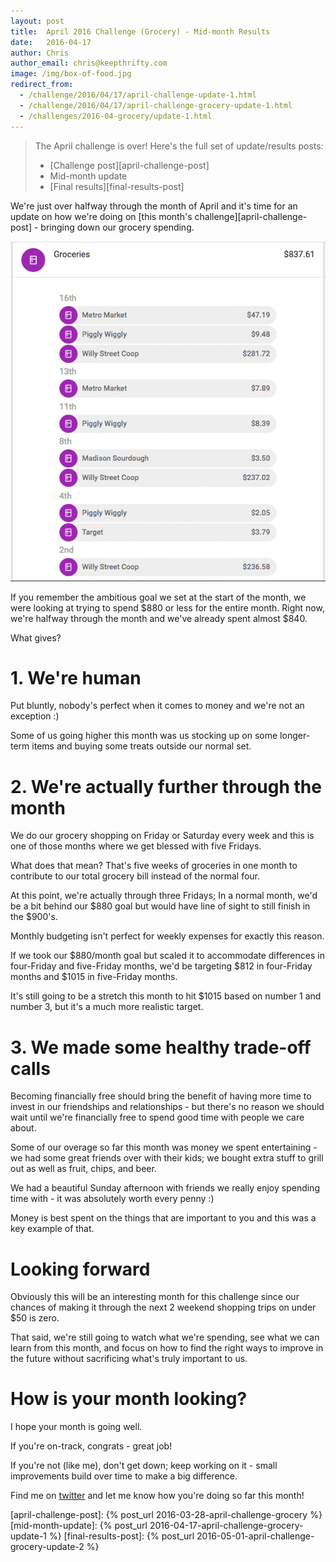 ```yaml
---
layout: post
title:  April 2016 Challenge (Grocery) - Mid-month Results
date:   2016-04-17
author: Chris
author_email: chris@keepthrifty.com
image: /img/box-of-food.jpg
redirect_from:
  - /challenge/2016/04/17/april-challenge-update-1.html
  - /challenge/2016/04/17/april-challenge-grocery-update-1.html
  - /challenges/2016-04-grocery/update-1.html
---
```


> The April challenge is over! Here's the full set of update/results posts:
>
>   - [Challenge post][april-challenge-post]
>   - Mid-month update
>   - [Final results][final-results-post]

We're just over halfway through the month of April and it's time for an update on how we're doing on [this month's challenge][april-challenge-post] - bringing down our grocery spending.

![April mid-month results - $837.61 total][april-2016-mid-month]

If you remember the ambitious goal we set at the start of the month, we were looking at trying to spend $880 or less for the entire month. Right now, we're halfway through the month and we've already spent almost $840.

What gives?

# 1. We're human #

Put bluntly, nobody's perfect when it comes to money and we're not an exception :)

Some of us going higher this month was us stocking up on some longer-term items and buying some treats outside our normal set.

# 2. We're actually further through the month #

We do our grocery shopping on Friday or Saturday every week and this is one of those months where we get blessed with five Fridays.

What does that mean? That's five weeks of groceries in one month to contribute to our total grocery bill instead of the normal four.

At this point, we're actually through three Fridays; In a normal month, we'd be a bit behind our $880 goal but would have line of sight to still finish in the $900's.

Monthly budgeting isn't perfect for weekly expenses for exactly this reason.

If we took our $880/month goal but scaled it to accommodate differences in four-Friday and five-Friday months, we'd be targeting $812 in four-Friday months and $1015 in five-Friday months.

It's still going to be a stretch this month to hit $1015 based on number 1 and number 3, but it's a much more realistic target.

# 3. We made some healthy trade-off calls #

Becoming financially free should bring the benefit of having more time to invest in our friendships and relationships - but there's no reason we should wait until we're financially free to spend good time with people we care about.

Some of our overage so far this month was money we spent entertaining - we had some great friends over with their kids; we bought extra stuff to grill out as well as fruit, chips, and beer.

We had a beautiful Sunday afternoon with friends we really enjoy spending time with - it was absolutely worth every penny :)

Money is best spent on the things that are important to you and this was a key example of that.

# Looking forward #

Obviously this will be an interesting month for this challenge since our chances of making it through the next 2 weekend shopping trips on under $50 is zero.

That said, we're still going to watch what we're spending, see what we can learn from this month, and focus on how to find the right ways to improve in the future without sacrificing what's truly important to us.

# How is your month looking? #

I hope your month is going well.

If you're on-track, congrats - great job!

If you're not (like me), don't get down; keep working on it - small improvements build over time to make a big difference.

Find me on [twitter][twitter-profile] and let me know how you're doing so far this month!



[twitter-profile]: http://www.twitter.com/keepthrifty

[april-2016-mid-month]: /img/april-2016-mid-month.png

[april-challenge-post]: {% post_url 2016-03-28-april-challenge-grocery %}
[mid-month-update]: {% post_url 2016-04-17-april-challenge-grocery-update-1 %}
[final-results-post]: {% post_url 2016-05-01-april-challenge-grocery-update-2 %}
